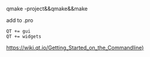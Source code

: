 qmake -project&&qmake&&make

add to .pro

```
QT += gui
QT += widgets
```

[https://wiki.qt.io/Getting_Started_on_the_Commandline)](wiki.qt.io/Getting_Started_on_the_Commandline)
